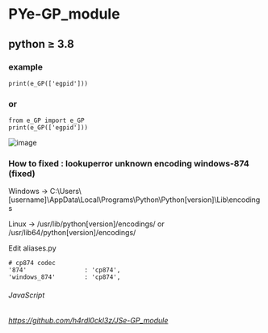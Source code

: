# PYe-GP_module
## python ≥ 3.8
### example
```
print(e_GP(['egpid']))
```
### or
```
from e_GP import e_GP
print(e_GP(['egpid']))
```
![image](https://github.com/user-attachments/assets/f720c505-6e8c-413c-a7eb-cd3822215c44)


### How to fixed : lookuperror unknown encoding windows-874 (fixed)
Windows -> C:\Users\\[username]\AppData\Local\Programs\Python\Python[version]\Lib\encodings

Linux -> /usr/lib/python[version]/encodings/ or /usr/lib64/python[version]/encodings/

Edit aliases.py

```
# cp874 codec
'874'                : 'cp874',
'windows_874'        : 'cp874',
```

###### JavaScript
###### https://github.com/h4rdl0ckl3z/JSe-GP_module
